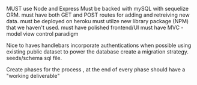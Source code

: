 
MUST use Node and Express 
Must be backed with mySQL with sequelize ORM.
must have both GET and POST routes for adding and retreiving new data.
must be deployed on heroku
must utilze new library package (NPM) that we haven't used.
must have polished frontend/UI
must have MVC - model view control paradigm

Nice to haves
handlebars
incorporate authentications when possible
using existing public dataset to power the database
create a migration strategy.  seeds/schema sql file. 


Create phases for the process , at the end of every phase should have a "working deliverable"

